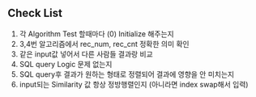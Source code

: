 ## Check List
1. 각 Algorithm Test 할때마다 (0) Initialize 해주는지
2. 3,4번 알고리즘에서 rec_num, rec_cnt 정확한 의미 확인
3. 같은 input값 넣어서 다른 사람들 결과랑 비교
4. SQL query Logic 문제 없는지
5. SQL query후 결과가 원하는 형태로 정렬되어 결과에 영향을 안 미치는지
6. input되는 Similarity 값 항상 정방행렬인지 (아니라면 index swap해서 입력)
